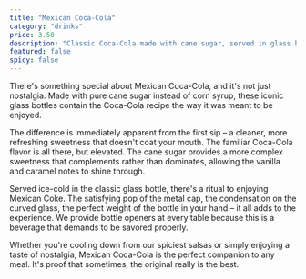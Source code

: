 ```yaml
---
title: "Mexican Coca-Cola"
category: "drinks"
price: 3.50
description: "Classic Coca-Cola made with cane sugar, served in glass bottles"
featured: false
spicy: false
---
```


There's something special about Mexican Coca-Cola, and it's not just nostalgia. Made with pure cane sugar instead of corn syrup, these iconic glass bottles contain the Coca-Cola recipe the way it was meant to be enjoyed.

The difference is immediately apparent from the first sip – a cleaner, more refreshing sweetness that doesn't coat your mouth. The familiar Coca-Cola flavor is all there, but elevated. The cane sugar provides a more complex sweetness that complements rather than dominates, allowing the vanilla and caramel notes to shine through.

Served ice-cold in the classic glass bottle, there's a ritual to enjoying Mexican Coke. The satisfying pop of the metal cap, the condensation on the curved glass, the perfect weight of the bottle in your hand – it all adds to the experience. We provide bottle openers at every table because this is a beverage that demands to be savored properly.

Whether you're cooling down from our spiciest salsas or simply enjoying a taste of nostalgia, Mexican Coca-Cola is the perfect companion to any meal. It's proof that sometimes, the original really is the best.
